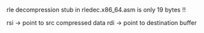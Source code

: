 rle decompression stub in rledec.x86_64.asm is only 19 bytes !!

rsi -> point to src compressed data
rdi -> point to destination buffer


